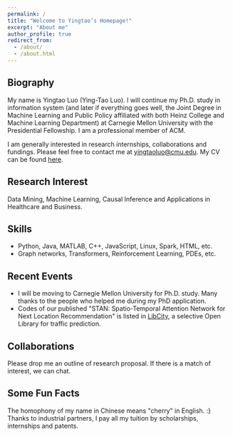 ```yaml
---
permalink: /
title: "Welcome to Yingtao’s Homepage!"
excerpt: "About me"
author_profile: true
redirect_from: 
  - /about/
  - /about.html
---
```


## Biography
My name is Yingtao Luo (Ying-Tao Luo). I will continue my Ph.D. study in information system (and later if everything goes well, the Joint Degree in Machine Learning and Public Policy affiliated with both Heinz College and Machine Learning Department) at Carnegie Mellon University with the Presidential Fellowship. I am a professional member of ACM. 

I am generally interested in research internships, collaborations and fundings. Please feel free to contact me at yingtaoluo@cmu.edu. My CV can be found [here](https://github.com/yingtaoluo/yingtaoluo.github.io/blob/master/files/CV_Luoyt.pdf).

## Research Interest
Data Mining, Machine Learning, Causal Inference and Applications in Healthcare and Business.

## Skills
* Python, Java, MATLAB, C++, JavaScript, Linux, Spark, HTML, etc.
* Graph networks, Transformers, Reinforcement Learning, PDEs, etc.

## Recent Events
- I will be moving to Carnegie Mellon University for Ph.D. study. Many thanks to the people who helped me during my PhD application. 
- Codes of our published "STAN: Spatio-Temporal Attention Network for Next Location Recommendation" is listed in [LibCity](https://github.com/yingtaoluo/Bigscity-LibCity), a selective Open Library for traffic prediction.

## Collaborations
Please drop me an outline of research proposal. If there is a match of interest, we can chat.  
  
## Some Fun Facts
The homophony of my name in Chinese means "cherry" in English. :}  
Thanks to industrial partners, I pay all my tuition by scholarships, internships and patents.
